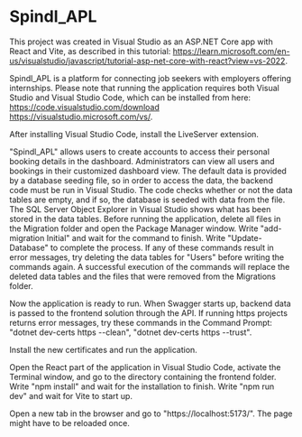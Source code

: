 # Spindl_APL

This project was created in Visual Studio as an ASP.NET Core app with React and Vite, as described in this tutorial: https://learn.microsoft.com/en-us/visualstudio/javascript/tutorial-asp-net-core-with-react?view=vs-2022.

Spindl_APL is a platform for connecting job seekers with employers offering internships. Please note that running the application requires both Visual Studio and Visual Studio Code, which can be installed from here: https://code.visualstudio.com/download https://visualstudio.microsoft.com/vs/.

After installing Visual Studio Code, install the LiveServer extension.

"Spindl_APL" allows users to create accounts to access their personal booking details in the dashboard. Administrators can view all users and bookings in their customized dashboard view. The default data is provided by a database seeding file, so in order to access the data, the backend code must be run in Visual Studio. The code checks whether or not the data tables are empty, and if so, the database is seeded with data from the file. The SQL Server Object Explorer in Visual Studio shows what has been stored in the data tables. Before running the application, delete all files in the Migration folder and open the Package Manager window. Write "add-migration Initial" and wait for the command to finish. Write "Update-Database" to complete the process. If any of these commands result in error messages, try deleting the data tables for "Users" before writing the commands again. A successful execution of the commands will replace the deleted data tables and the files that were removed from the Migrations folder.

Now the application is ready to run. When Swagger starts up, backend data is passed to the frontend solution through the API. If running https projects returns error messages, try these commands in the Command Prompt: "dotnet dev-certs https --clean", "dotnet dev-certs https --trust".

Install the new certificates and run the application.

Open the React part of the application in Visual Studio Code, activate the Terminal window, and go to the directory containing the frontend folder. Write "npm install" and wait for the installation to finish. Write "npm run dev" and wait for Vite to start up.

Open a new tab in the browser and go to "https://localhost:5173/". The page might have to be reloaded once. 